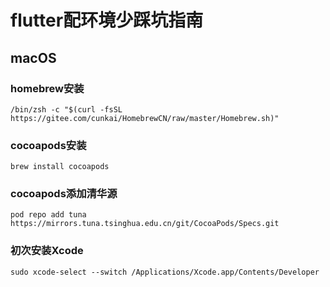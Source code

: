 # flutter配环境少踩坑指南

## macOS

### homebrew安装
```
/bin/zsh -c "$(curl -fsSL https://gitee.com/cunkai/HomebrewCN/raw/master/Homebrew.sh)"
```

### cocoapods安装
```
brew install cocoapods
```

### cocoapods添加清华源
```
pod repo add tuna https://mirrors.tuna.tsinghua.edu.cn/git/CocoaPods/Specs.git
```

### 初次安装Xcode
```
sudo xcode-select --switch /Applications/Xcode.app/Contents/Developer
```
